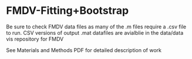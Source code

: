 # FMDV-Fitting+Bootstrap

Be sure to check FMDV data files as many of the .m files require a .csv file to run.  CSV versions of output .mat datafiles are avialblie in the data/data vis 
repository for FMDV

See Materials and Methods PDF for detailed description of work

